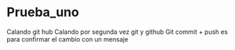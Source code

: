 # Prueba_uno
Calando git hub
Calando por segunda vez git y github
Git commit + push es para confirmar el cambio con un mensaje